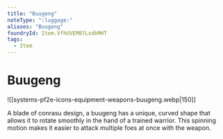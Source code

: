 ```yaml
---
title: "Buugeng"
noteType: ":luggage:"
aliases: "Buugeng"
foundryId: Item.VfhUVEM07LsdbMHT
tags:
  - Item
---
```


# Buugeng
![[systems-pf2e-icons-equipment-weapons-buugeng.webp|150]]

A blade of conrasu design, a buugeng has a unique, curved shape that allows it to rotate smoothly in the hand of a trained warrior. This spinning motion makes it easier to attack multiple foes at once with the weapon.
